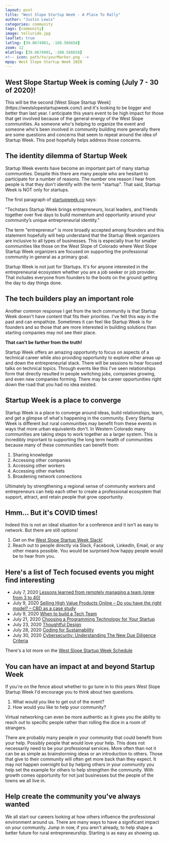 ```yaml
---
layout: post
title: "West Slope Startup Week - A Place To Rally"
author: "Justin Lewis"
categories: community
tags: [community]
image: telluride.jpg
leaflet: true
latlng: [39.0674901, -108.566658]
zoom: 12
mlatlng: [39.0674901, -108.566658]
<!-- icon: path/to/yourMarker.png -->
mpop: West Slope Startup Week 2020
---
```



<h2>
  West Slope Startup Week is coming (July 7 - 30 of 2020)!
</h2>
  This will be the second [West Slope Startup Week](https://westslopestartupweek.com/) and it's looking to be bigger and better than last year. I anticipate this years event to be high impact for those that get involved because of the general energy of the West Slope communities. As someone who's helping to organize the event and someone who's been involved in community building more generally there are some questions and concerns that seem to repeat around the idea of Startup Week. This post hopefully helps address those concerns.

<h2>
  The identity dilemma of Startup Week
</h2>
  Startup Week events have become an important part of many startup communities. Despite this there are many people who are hesitant to participate for a number of reasons. The number one reason I hear from people is that they don't identify with the term "startup". That said, Startup Week is NOT only for startups.

  The first paragraph of [startupweek.co](https://startupweek.co/) says:

  <span class="quote">
    "Techstars Startup Week brings entrepreneurs, local leaders, and friends together over five days to build momentum and opportunity around your community’s unique entrepreneurial identity."
  </span>

  The term "entrepreneur" is more broadly accepted among founders and this statement hopefully will help understand that the Startup Week organizers are inclusive to all types of businesses. This is especially true for smaller communities like those on the West Slope of Colorado where West Slope Startup Week organizers are focused on supporting the professional community in general as a primary goal.

  Startup Week is not just for Startups. It's for anyone interested in the entrepreneurial ecosystem whether you are a job seeker or job provider. That includes everyone from founders to the boots on the ground getting the day to day things done.

<h2>
  The tech builders play an important role
</h2>
  Another common response I get from the tech community is that Startup Week doesn't have content that fits their priorities. I've felt this way in the past and can empathize. Sometimes it can feel like Startup Week is for founders and so those that are more interested in building solutions than starting companies may not see their place.

  <strong>That can't be farther from the truth!</strong>

  Startup Week offers an amazing opportunity to focus on aspects of a technical career while also providing opportunity to explore other areas up and down the entrepreneurial stack. There will be sessions to hear focused talks on technical topics. Through events like this I've seen relationships form that directly resulted in people switching jobs, companies growing, and even new companies forming. There may be career opportunities right down the road that you had no idea existed.

<h2>
  Startup Week is a place to converge
</h2>
Startup Week is a place to converge around ideas, build relationships, learn, and get a glimpse of what's happening in the community.  Every Startup Week is different but rural communities may benefit from these events in ways that more urban equivalents don't. In Western Colorado many communities are taking steps to work together as a larger system. This is incredibly important to supporting the long term health of communities because many of these communities can benefit from:
<ol>
  <li>Sharing knowledge</li>
  <li>Accessing other companies</li>
  <li>Accessing other workers</li>
  <li>Accessing other markets</li>
  <li>Broadening network connections</li>
</ol>

Ultimately by strengthening a regional sense of community workers and entrepreneurs can help each other to create a professional ecosystem that support, attract, and retain people that grow opportunity.

<h2>
  Hmm... But it's COVID times!
</h2>
Indeed this is not an ideal situation for a conference and it isn't as easy to network. But there are still options!
<ol>
  <li>Get on the <a href="https://join.slack.com/t/westslopestartupweek/shared_invite/zt-f0u872v6-qx65ErDhVz98oeFF0Hniag" target="_blank" >West Slope Startup Week Slack!</a>
  </li>
  <li>
    Reach out to people directly via Slack, Facebook, LinkedIn, Email, or any other means possible. You would be surprised how happy people would be to hear from you.
  </li>
</ol>

<h2>
  Here's a list of Tech focused events you might find interesting
</h2>
<ul>
  <li>
    July 7, 2020 <a href="https://techstarsstartupweekwestslope202.sched.com/event/cew3/lessons-learned-from-remotely-managing-a-team-grew-from-3-to-40" target="_blank">Lessons learned from remotely managing a team (grew from 3 to 40)</a>
  </li>
  <li>
    July 9, 2020 <a href="https://techstarsstartupweekwestslope202.sched.com/event/ceZi/selling-high-value-products-online-do-you-have-the-right-model-cbd-as-a-case-study" target="_blank">Selling High Value Products Online – Do you have the right model? – CBD as a case study</a>
  </li>
  <li>
    July 9, 2020 <a href="https://techstarsstartupweekwestslope202.sched.com/event/ceWh/when-to-build-a-tech-team" target="_blank">When to build a Tech Team</a>
  </li>
  <li>
    July 21, 2020 <a href="https://techstarsstartupweekwestslope202.sched.com/event/ceVU/choosing-a-programming-technology-for-your-startup" target="_blank">Choosing a Programming Technology for Your Startup</a>
  </li>
  <li>
    July 23, 2020 <a href="https://techstarsstartupweekwestslope202.sched.com/event/cYIR/thoughtful-design" target="_blank">Thoughtful Design</a>
  </li>
  <li>
    July 28, 2020 <a href="https://techstarsstartupweekwestslope202.sched.com/event/cftK/coding-for-sustainability" target="_blank">Coding for Sustainability</a>
  </li>
  <li>
    July 30, 2020 <a href="https://techstarsstartupweekwestslope202.sched.com/event/cpUh/cybersecurity-understanding-the-new-due-diligence-criteria" target="_blank">Cybersecurity: Understanding The New Due Diligence Criteria</a>
  </li>
</ul>

There's a lot more on the <a href="https://techstarsstartupweekwestslope202.sched.com/">West Slope Startup Week Schedule</a>


<h2>
  You can have an impact at and beyond Startup Week
</h2>
If you're on the fence about whether to go tune in to this years West Slope Startup Week I'd encourage you to think about two questions.
<ol>
  <li>What would you like to get out of the event?</li>
  <li>How would you like to help your community?</li>
</ol>

Virtual networking can even be more authentic as it gives you the ability to reach out to specific people rather than rolling the dice in a room of strangers.

There are probably many people in your community that could benefit from your help. Possibly people that would love your help. This does not necessarily need to be your professional services. More often than not it can be as simple as brainstorming ideas or an introduction to others. Those that give to their community will often get more back than they expect. It may not happen overnight but by helping others in your community you help set the example for others to help strengthen the community. With growth comes opportunity for not just businesses but the people of the towns we all live in.

<h2>
  Help create the community you've always wanted
</h2>
We all start our careers looking at how others influence the professional environment around us. There are many ways to have a significant impact on your community. Jump in now, if you aren't already, to help shape a better future for rural entrepreneurship. Starting is as easy as showing up.
